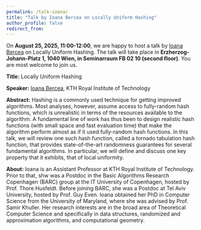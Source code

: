 ```yaml
---
permalink: /talk-ioana/
title: "Talk by Ioana Bercea on Locally Uniform Hashing"
author_profile: false
redirect_from: 
---
```


On **August 25, 2025, 11:00-12:00**, we are happy to host a talk by
[Ioana Bercea](https://ioanabercea.github.io/webpage/) on Locally Uniform Hashing.
The talk will take place in **Erzherzog-Johann-Platz 1, 1040 Wien, in 
Seminarraum FB 02 10 (second floor)**. You are most welcome to join us.


**Title:** Locally Uniform Hashing

**Speaker:** [Ioana Bercea](https://ioanabercea.github.io/webpage/), KTH Royal Institute of Technology

**Abstract:** Hashing is a commonly used technique for getting improved algorithms. Most analyses, however, assume access to fully-random hash functions, which is unrealistic in terms of the resources available to the algorithm. A fundamental line of work has thus been to design realistic hash functions (with small space and fast evaluation time) that make the algorithm perform almost as if it used fully-random hash functions. In this talk, we will review one such hash function, called a tornado tabulation hash function, that provides state-of-the-art randomness guarantees for several fundamental algorithms. In particular, we will define and discuss one key property that it exhibits, that of local uniformity.


**About:**
Ioana is an Assistant Professor at KTH Royal Institute of Technology. Prior to that, 
shw was a Postdoc in the Basic Algorithms Research Copenhagen (BARC) group at
the IT University of Copenhagen, hosted by Prof. Thore Husfeldt. Before joining
BARC, she was a Postdoc at Tel Aviv University, hosted by Prof. Guy Even.  Ioana
obtained her PhD in Computer Science from the University of Maryland, where she
was advised by Prof. Samir Khuller.  Her research interests are in the broad
area of Theoretical Computer Science and specifically in data structures,
randomized and approximation algorithms, and computational geometry.
